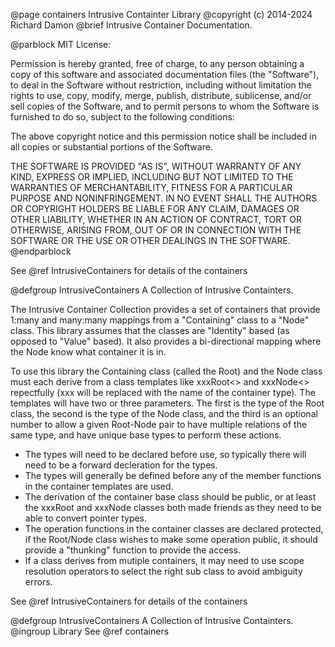 @page containers Intrusive Containter Library
@copyright  (c) 2014-2024 Richard Damon
@brief Intrusive Container Documentation.

@parblock
MIT License:

Permission is hereby granted, free of charge, to any person obtaining a copy
of this software and associated documentation files (the "Software"), to deal
in the Software without restriction, including without limitation the rights
to use, copy, modify, merge, publish, distribute, sublicense, and/or sell
copies of the Software, and to permit persons to whom the Software is
furnished to do so, subject to the following conditions:

The above copyright notice and this permission notice shall be included in
all copies or substantial portions of the Software.

THE SOFTWARE IS PROVIDED "AS IS", WITHOUT WARRANTY OF ANY KIND, EXPRESS OR
IMPLIED, INCLUDING BUT NOT LIMITED TO THE WARRANTIES OF MERCHANTABILITY,
FITNESS FOR A PARTICULAR PURPOSE AND NONINFRINGEMENT. IN NO EVENT SHALL THE
AUTHORS OR COPYRIGHT HOLDERS BE LIABLE FOR ANY CLAIM, DAMAGES OR OTHER
LIABILITY, WHETHER IN AN ACTION OF CONTRACT, TORT OR OTHERWISE, ARISING FROM,
OUT OF OR IN CONNECTION WITH THE SOFTWARE OR THE USE OR OTHER DEALINGS IN
THE SOFTWARE.
@endparblock

See @ref IntrusiveContainers for details of the containers

@defgroup IntrusiveContainers A Collection of Intrusive Containters.

The Intrusive Container Collection provides a set of containers that
provide 1:many and many:many mappings from a "Containing" class to a "Node" class.
This library assumes that the classes are "Identity" based (as opposed to
"Value" based). It also provides a bi-directional mapping where the Node know
what container it is in.

To use this library the Containing class (called the Root) and the Node class
must each derive from a class templates like xxxRoot<> and xxxNode<> repectfully
(xxx will be replaced with the name of the container type).
The templates will have two or three parameters.
The first is the type of the Root class,
the second is the type of the Node class,
and the third is an optional number to allow a given Root-Node pair to have
multiple relations of the same type, and have unique base types
 to perform these actions.

+ The types will need to be declared before use,
so typically there will need to be a forward decleration for the types.
+ The types will generally be defined before any of the member functions
in the container templates are used.
+ The derivation of the container base class should be public,
or at least the xxxRoot and xxxNode classes both made
friends as they need to be able to convert pointer types.
+ The operation functions in the container classes are declared protected,
if the Root/Node class wishes to make some
operation public, it should provide a "thunking" function to provide the access.
+ If a class derives from mutiple containers, it may need to use
scope resolution operators to select the right sub class to avoid ambiguity errors.

See @ref IntrusiveContainers for details of the containers

@defgroup IntrusiveContainers A Collection of Intrusive Containters.
@ingroup Library
See @ref containers
